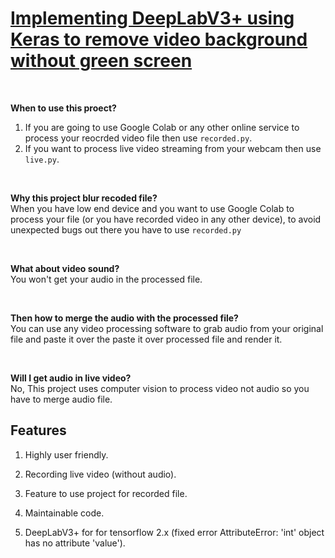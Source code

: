 <h1><u>Implementing DeepLabV3+ using Keras to remove video background without green screen</u></h1>

<br>

<strong>When to use this proect?</strong>
1. If you are going to use Google Colab or any other online service to process your reocrded video file then use <code>recorded.py</code>.
2. If you want to process live video streaming from your webcam then use <code>live.py</code>.

<br>

<strong>Why this project blur recoded file?</strong><br>
When you have low end device and you want to use Google Colab to process your file (or you have recorded video in any other device), to avoid unexpected bugs out there you have to use <code>recorded.py</code>

<br>

<strong>What about video sound?</strong><br>
You won't get your audio in the processed file.

<br>

<strong>Then how to merge the audio with the processed file?</strong><br>
You can use any video processing software to grab audio from your original file and paste it over the paste it over processed file and render it.

<br>

<strong>Will I get audio in live video?</strong><br>
No, This project uses computer vision to process video not audio so you have to merge audio file.

<h2>Features</h2>

1. Highly user friendly.

2. Recording live video (without audio).

3. Feature to use project for recorded file.

4. Maintainable code.

5. DeepLabV3+ for for tensorflow 2.x (fixed error AttributeError: 'int' object has no attribute 'value').<br>
